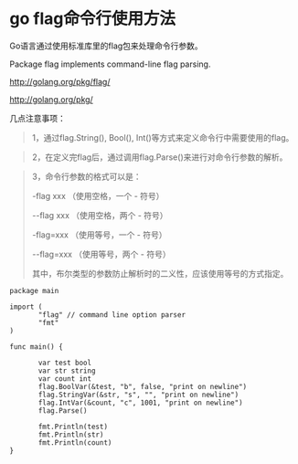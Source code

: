 # go flag命令行使用方法
Go语言通过使用标准库里的flag包来处理命令行参数。

Package flag implements command-line flag parsing.

http://golang.org/pkg/flag/

http://golang.org/pkg/

几点注意事项：

> 1，通过flag.String(), Bool(), Int()等方式来定义命令行中需要使用的flag。

> 2，在定义完flag后，通过调用flag.Parse()来进行对命令行参数的解析。

> 3，命令行参数的格式可以是：
> 
> -flag xxx （使用空格，一个 - 符号）
> 
> --flag xxx （使用空格，两个 - 符号）
> 
> -flag=xxx （使用等号，一个 - 符号）
> 
> --flag=xxx （使用等号，两个 - 符号）
> 
> 其中，布尔类型的参数防止解析时的二义性，应该使用等号的方式指定。


```
package main

import (
       "flag" // command line option parser
       "fmt"
)

func main() {

       var test bool
       var str string
       var count int
       flag.BoolVar(&test, "b", false, "print on newline")
       flag.StringVar(&str, "s", "", "print on newline")
       flag.IntVar(&count, "c", 1001, "print on newline")
       flag.Parse()

       fmt.Println(test)
       fmt.Println(str)
       fmt.Println(count)
}
```
